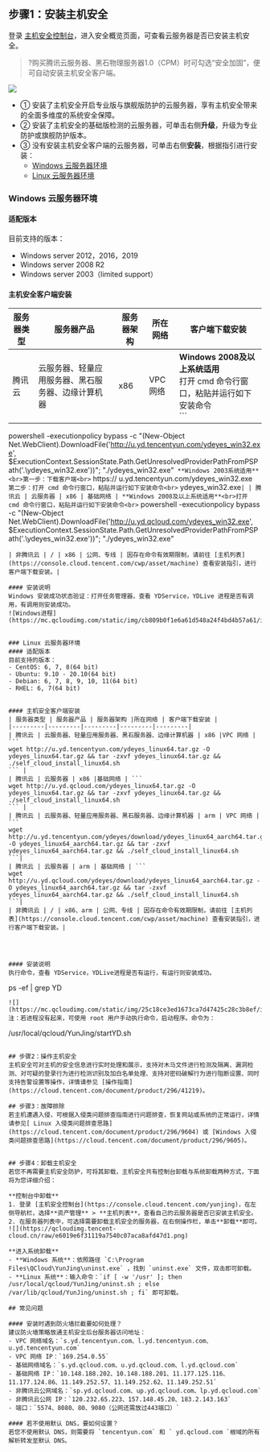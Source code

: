 ## 步骤1：安装主机安全

登录 [主机安全控制台](https://console.cloud.tencent.com/yunjing)，进入安全概览页面，可查看云服务器是否已安装主机安全。
>?购买腾讯云服务器、黑石物理服务器1.0（CPM）时可勾选“安全加固”，便可自动安装主机安全客户端。
>
![](https://qcloudimg.tencent-cloud.cn/raw/c0b7f554b1759d86bfe39b9902bd7e87.png)
- ① 安装了主机安全开启专业版与旗舰版防护的云服务器，享有主机安全带来的全面多维度的系统安全保障。
- ② 安装了主机安全的基础版检测的云服务器，可单击右侧**升级**，升级为专业防护或旗舰防护版本。
- ③ 没有安装主机安全客户端的云服务器，可单击右侧**安装**，根据指引进行安装：
   - [Windows 云服务器环境](#windows-.E4.BA.91.E6.9C.8D.E5.8A.A1.E5.99.A8.E7.8E.AF.E5.A2.83)
   - [Linux 云服务器环境](#linux-.E4.BA.91.E6.9C.8D.E5.8A.A1.E5.99.A8.E7.8E.AF.E5.A2.83)


### Windows 云服务器环境
#### 适配版本
目前支持的版本：
- Windows server 2012，2016，2019
- Windows server 2008 R2
- Windows server 2003（limited support）


#### 主机安全客户端安装

| 服务器类型 | 服务器产品 | 服务器架构 |所在网络 | 客户端下载安装 |
|---------|---------|---------|---------|---------|
| 腾讯云 | 云服务器、轻量应用服务器、黑石服务器、边缘计算机器 | x86 | VPC 网络 | **Windows 2008及以上系统适用**<br>打开 cmd 命令行窗口，粘贴并运行如下安装命令<br>```
powershell -executionpolicy bypass -c "(New-Object Net.WebClient).DownloadFile('http://u.yd.tencentyun.com/ydeyes_win32.exe', $ExecutionContext.SessionState.Path.GetUnresolvedProviderPathFromPSPath('.\ydeyes_win32.exe'))"; "./ydeyes_win32.exe"``` **Windows 2003系统适用**<br>第一步：下载客户端<br>```
https:// u.yd.tencentyun.com/ydeyes_win32.exe``` 第二步：打开 cmd 命令行窗口，粘贴并运行如下安装命令<br>```
ydeyes_win32.exe```|
| 腾讯云 | 云服务器 | x86 | 基础网络 | **Windows 2008及以上系统适用**<br>打开 cmd 命令行窗口，粘贴并运行如下安装命令<br>```
powershell -executionpolicy bypass -c "(New-Object Net.WebClient).DownloadFile('http://u.yd.qcloud.com/ydeyes_win32.exe', $ExecutionContext.SessionState.Path.GetUnresolvedProviderPathFromPSPath('.\ydeyes_win32.exe'))"; "./ydeyes_win32.exe"
```**Windows 2003系统适用**（同 VPC 网络）|
| 非腾讯云 | / | x86 | 公网、专线 | 因存在命令有效期限制，请前往 [主机列表](https://console.cloud.tencent.com/cwp/asset/machine) 查看安装指引，进行客户端下载安装。|

#### 安装说明
Windows 安装成功状态验证：打开任务管理器，查看 YDService，YDLive 进程是否有调用，有调用则安装成功。
![Windows进程](https://mc.qcloudimg.com/static/img/cb809b0f1e6a61d548a24f4bd4b57a61/image.jpg)


### Linux 云服务器环境
#### 适配版本
目前支持的版本：
- CentOS: 6, 7, 8(64 bit)
- Ubuntu: 9.10 - 20.10(64 bit)
- Debian: 6, 7, 8, 9, 10, 11(64 bit)
- RHEL: 6, 7(64 bit)


#### 主机安全客户端安装
| 服务器类型 | 服务器产品 | 服务器架构 |所在网络 | 客户端下载安装 |
|---------|---------|---------|---------|---------|
| 腾讯云 | 云服务器、轻量应用服务器、黑石服务器、边缘计算机器 | x86 |VPC 网络 | ```
wget http://u.yd.tencentyun.com/ydeyes_linux64.tar.gz -O ydeyes_linux64.tar.gz && tar -zxvf ydeyes_linux64.tar.gz && ./self_cloud_install_linux64.sh
``` |
| 腾讯云 | 云服务器 | x86 |基础网络 | ```
wget http://u.yd.qcloud.com/ydeyes_linux64.tar.gz -O ydeyes_linux64.tar.gz && tar -zxvf ydeyes_linux64.tar.gz && ./self_cloud_install_linux64.sh
``` |
| 腾讯云 | 云服务器、轻量应用服务器、黑石服务器、边缘计算机器 | arm | VPC 网络 | ```
wget http://u.yd.tencentyun.com/ydeyes/download/ydeyes_linux64_aarch64.tar.gz -O ydeyes_linux64_aarch64.tar.gz && tar -zxvf ydeyes_linux64_aarch64.tar.gz && ./self_cloud_install_linux64.sh
```|
| 腾讯云 | 云服务器 | arm | 基础网络 | ```
wget http://u.yd.qcloud.com/ydeyes/download/ydeyes_linux64_aarch64.tar.gz -O ydeyes_linux64_aarch64.tar.gz && tar -zxvf ydeyes_linux64_aarch64.tar.gz && ./self_cloud_install_linux64.sh
```|
| 非腾讯云 | / | x86、arm | 公网、专线 | 因存在命令有效期限制，请前往 [主机列表](https://console.cloud.tencent.com/cwp/asset/machine) 查看安装指引，进行客户端下载安装。|




#### 安装说明
执行命令，查看 YDService，YDLive进程是否有运行，有运行则安装成功。
```
ps -ef | grep YD
```
![](https://mc.qcloudimg.com/static/img/25c18ce3ed1673ca7d47425c28c3b8ef/image.png)
注：若进程没有起来，可使用 root 用户手动执行命令，启动程序。命令为：
```
/usr/local/qcloud/YunJing/startYD.sh
```

## 步骤2：操作主机安全
主机安全可对主机的安全信息进行实时处理和展示，支持对木马文件进行检测及隔离、漏洞检测、对可疑的登录行为进行检测识别及加白名单处理、支持对密码破解行为进行阻断设置、同时支持告警设置等操作，详情请参见 [操作指南](https://cloud.tencent.com/document/product/296/41219)。

## 步骤3：故障排除
若主机遭遇入侵，可根据入侵类问题排查指南进行问题排查，恢复网站或系统的正常运行，详情请参见[ Linux 入侵类问题排查思路](https://cloud.tencent.com/document/product/296/9604) 或 [Windows 入侵类问题排查思路](https://cloud.tencent.com/document/product/296/9605)。


## 步骤4：卸载主机安全
若您不再需要主机安全防护，可将其卸载，主机安全共有控制台卸载与系统卸载两种方式，下面将为您详细介绍：

**控制台中卸载**
1. 登录 [主机安全控制台](https://console.cloud.tencent.com/yunjing)，在左侧导航栏，选择**资产管理** > **主机列表**，查看自己的云服务器是否已安装主机安全。
2. 在服务器列表中，可选择需要卸载主机安全的服务器，在右侧操作栏，单击**卸载**即可。
![](https://qcloudimg.tencent-cloud.cn/raw/e6019e6f31119a7540c07aca8afd47d1.png)

**进入系统卸载**
- **Windows 系统**：依照路径 `C:\Program Files\QCloud\YunJing\uninst.exe` ，找到 `uninst.exe` 文件，双击即可卸载。
- **Linux 系统**：输入命令：`if [ -w '/usr' ]; then /usr/local/qcloud/YunJing/uninst.sh ; else /var/lib/qcloud/YunJing/uninst.sh ; fi` 即可卸载。

## 常见问题

#### 安装时遇到防火墙拦截要如何处理？
建议防火墙策略放通主机安全后台服务器访问地址：
- VPC 网络域名：`s.yd.tencentyun.com、l.yd.tencentyun.com、u.yd.tencentyun.com`
- VPC 网络 IP：`169.254.0.55`
- 基础网络域名：`s.yd.qcloud.com、u.yd.qcloud.com、l.yd.qcloud.com`
- 基础网络 IP：`10.148.188.202、10.148.188.201、11.177.125.116、11.177.124.86、11.149.252.57、11.149.252.62、11.149.252.51`
- 非腾讯云公网域名：`sp.yd.qcloud.com、up.yd.qcloud.com、lp.yd.qcloud.com`
- 非腾讯云公网 IP：`120.232.65.223、157.148.45.20、183.2.143.163`
- 端口：`5574、8080、80、9080（公网还需放过443端口）`

#### 若不使用默认 DNS，要如何设置？
若您不使用默认 DNS，则需要将 `tencentyun.com` 和 ` yd.qcloud.com `根域的所有解析转发至默认 DNS。
